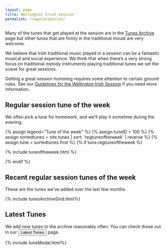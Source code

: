 ```yaml
---
layout: page
title: Wellington Irish Session
permalink: /regularsession/
---
```


<!--
We meet on Tuesday nights from {{ site.session_time }} at the <a href="/dragon/">Welsh Dragon Bar</a>, 10/12 Cambridge Terrace, Wellington 6011, New Zealand. Experienced players of traditional Irish music are welcome. If you’re new in town or just visiting, we’d love to have you join us to play or just listen!
-->

Many of the tunes that get played at the session are in the <a href="/tunes_archive/">Tunes Archive</a> page but other tunes that are firmly in the traditional mould are very welcome.

We believe that Irish traditional music played in a session can be a fantastic musical and social experience. We think that when there’s a very strong focus on traditional melody instruments playing traditional tunes we set the scene for great sessions.

Getting a great session humming requires some attention to certain ground rules. See our <a href="/regularguidelines/">Guidelines for the Wellington Irish Session</a> if you need more information.

Regular session tune of the week
--------

We often pick a tune for homework, and we'll play it sometime during the evening.

{% assign legend="Tune of the week" %}
{% assign tuneID = 100 %}
{% assign sortedtunes = site.tunes | sort: 'regtuneoftheweek' | reverse %}
{% assign tune = sortedtunes.first %}
{% if tune.regtuneoftheweek %}

{% include tuneoftheweek.html %}


<script>
tuneOfTheWeek = {
    "{{ tuneID }}": {
        "title": "{{ tune.title | xml_escape }}",
        "tuneID": "{{ tuneID }}",
        "key": "{{ tune.key | xml_escape }}",
        "rhythm": "{{ tune.rhythm | xml_escape }}",
        "url": "{{ tune.url | xml_escape }}",
        "mp3": "{{ site.mp3_host | append: tune.mp3_file | xml_escape }}",
        "mp3_source": "{{ tune.mp3_source | strip_html | xml_escape }}",
        "repeats": "{{ tune.repeats }}",
        "parts": "{{ tune.parts }}",
        "abc": {{ tune.abc | jsonify }}
    },
};
</script>
{% endif %}

Recent regular session tunes of the week
--------

These are the <span id="tunesCount"></span> tunes we've added over the last few months.

<script>
window.store = {
{% assign sortedtunes = site.tunes | sort: 'regtuneoftheweek' | reverse %}
{% assign tune_count = 0 %}
{% assign tuneID = 200 %}
{% for tune in sortedtunes %}
    {% if tune_count > 0 %}
        "{{ tuneID }}": {
            "title": "{{ tune.title | xml_escape }}",
            "tuneID": "{{ tuneID }}",
            "key": "{{ tune.key | xml_escape }}",
            "rhythm": "{{ tune.rhythm | xml_escape }}",
            "url": "{{ tune.url | xml_escape }}",
            "mp3": "{{ site.mp3_host | append: tune.mp3_file | xml_escape }}",
            "mp3_source": "{{ tune.mp3_source | strip_html | xml_escape }}",
            "repeats": "{{ tune.repeats }}",
            "parts": "{{ tune.parts }}",
            "abc": {{ tune.abc | jsonify }}
        }{% if tune_count < site.reg_tunes_max %},{% else %}{% break %}{% endif %}
    {% endif %}
    {% assign tune_count = tune_count | plus: 1 %}
    {% assign tuneID = tuneID | plus: 1 %}
{% endfor %}
};

// Add tune of the week into the window.store
$.extend(window.store, tuneOfTheWeek);
</script>

{% include tunesArchiveGrid.html%} 

Latest Tunes
------------

We add new tunes to the archive reasonably often. You can check those out in our <a href="/latest/"><button class="filterButton"> Latest Tunes</button></a> page.

{% include tuneModal.html%}

<script>
$(document).ready(function() {
    audioPlayer.innerHTML = createAudioPlayer();
});
</script>
